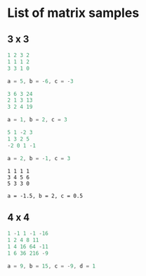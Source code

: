 # List of matrix samples

## 3 x 3

```js
1 2 3 2
1 1 1 2
3 3 1 0

a = 5, b = -6, c = -3
```

```js
3 6 3 24
2 1 3 13
3 2 4 19

a = 1, b = 2, c = 3
```

```js
5 1 -2 3
1 3 2 5
-2 0 1 -1

a = 2, b = -1, c = 3
```

```
1 1 1 1
3 4 5 6
5 3 3 0

a = -1.5, b = 2, c = 0.5
```

## 4 x 4
```js
1 -1 1 -1 -16
1 2 4 8 11
1 4 16 64 -11
1 6 36 216 -9

a = 9, b = 15, c = -9, d = 1
```